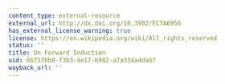 ```yaml
---
content_type: external-resource
external_url: http://dx.doi.org/10.3982/ECTA6956
has_external_license_warning: true
license: https://en.wikipedia.org/wiki/All_rights_reserved
status: ''
title: On Forward Induction
uid: 6b757bb0-f3b3-4e17-b982-a7a334a4da67
wayback_url: ''
---
```

